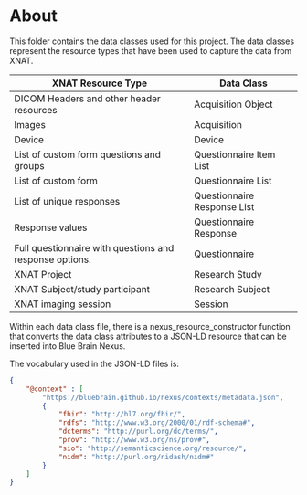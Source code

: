 # About
This folder contains the data classes used for this project. The data classes represent the resource types that have been used to capture the data from XNAT.

| XNAT Resource Type 	                                    | Data Class 	                |
|--------------------	                                    |-------------------------------|
|DICOM Headers and other header resources                   |Acquisition Object            	|
|Images                    	                                |Acquisition            	    |
|Device                    	                                |Device            	            |
|List of custom form questions and groups                   |Questionnaire Item List        |
|List of custom form                    	                |Questionnaire List            	|
|List of unique responses                                   |Questionnaire Response List    |
|Response values                                            |Questionnaire Response         |
|Full questionnaire with questions and response options.    |Questionnaire                  |
|XNAT Project                                               |Research Study                 |
|XNAT Subject/study participant                             |Research Subject               |
|XNAT imaging session                                       |Session                        |


Within each data class file, there is a nexus_resource_constructor function that converts the data class attributes to a JSON-LD resource that can be inserted into Blue Brain Nexus.

The vocabulary used in the JSON-LD files is:

```json
{
    "@context" : [
        "https://bluebrain.github.io/nexus/contexts/metadata.json",
        {
            "fhir": "http://hl7.org/fhir/",
            "rdfs": "http://www.w3.org/2000/01/rdf-schema#",
            "dcterms": "http://purl.org/dc/terms/",
            "prov": "http://www.w3.org/ns/prov#",
            "sio": "http://semanticscience.org/resource/",
            "nidm": "http://purl.org/nidash/nidm#"
        }
    ]
}
```
